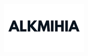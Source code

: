 <div align="center">
  <img src="https://raw.githubusercontent.com/alkmihia/resources/refs/heads/main/images/logos/alklogo.png" width="250"/>
</div>
